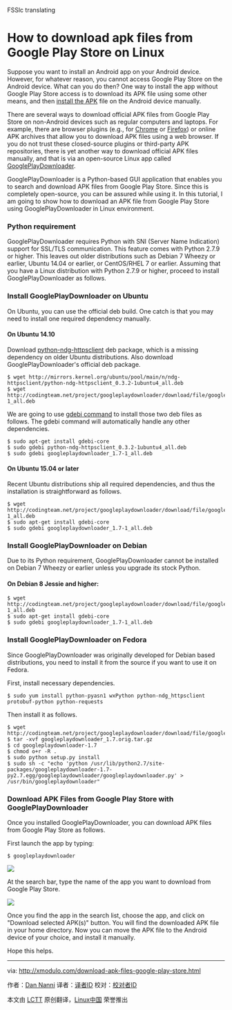 FSSlc translating

How to download apk files from Google Play Store on Linux
================================================================================
Suppose you want to install an Android app on your Android device. However, for whatever reason, you cannot access Google Play Store on the Android device. What can you do then? One way to install the app without Google Play Store access is to download its APK file using some other means, and then [install the APK][1] file on the Android device manually.

There are several ways to download official APK files from Google Play Store on non-Android devices such as regular computers and laptops. For example, there are browser plugins (e.g., for [Chrome][2] or [Firefox][3]) or online APK archives that allow you to download APK files using a web browser. If you do not trust these closed-source plugins or third-party APK repositories, there is yet another way to download official APK files manually, and that is via an open-source Linux app called [GooglePlayDownloader][4].

GooglePlayDownloader is a Python-based GUI application that enables you to search and download APK files from Google Play Store. Since this is completely open-source, you can be assured while using it. In this tutorial, I am going to show how to download an APK file from Google Play Store using GooglePlayDownloader in Linux environment.

### Python requirement ###

GooglePlayDownloader requires Python with SNI (Server Name Indication) support for SSL/TLS communication. This feature comes with Python 2.7.9 or higher. This leaves out older distributions such as Debian 7 Wheezy or earlier, Ubuntu 14.04 or earlier, or CentOS/RHEL 7 or earlier. Assuming that you have a Linux distribution with Python 2.7.9 or higher, proceed to install GooglePlayDownloader as follows.

### Install GooglePlayDownloader on Ubuntu ###

On Ubuntu, you can use the official deb build. One catch is that you may need to install one required dependency manually.

#### On Ubuntu 14.10 ####

Download [python-ndg-httpsclient][5] deb package, which is a missing dependency on older Ubuntu distributions. Also download GooglePlayDownloader's official deb package.

    $ wget http://mirrors.kernel.org/ubuntu/pool/main/n/ndg-httpsclient/python-ndg-httpsclient_0.3.2-1ubuntu4_all.deb
    $ wget http://codingteam.net/project/googleplaydownloader/download/file/googleplaydownloader_1.7-1_all.deb 

We are going to use [gdebi command][6] to install those two deb files as follows. The gdebi command will automatically handle any other dependencies.

    $ sudo apt-get install gdebi-core
    $ sudo gdebi python-ndg-httpsclient_0.3.2-1ubuntu4_all.deb
    $ sudo gdebi googleplaydownloader_1.7-1_all.deb

#### On Ubuntu 15.04 or later ####

Recent Ubuntu distributions ship all required dependencies, and thus the installation is straightforward as follows.

    $ wget http://codingteam.net/project/googleplaydownloader/download/file/googleplaydownloader_1.7-1_all.deb
    $ sudo apt-get install gdebi-core
    $ sudo gdebi googleplaydownloader_1.7-1_all.deb 

### Install GooglePlayDownloader on Debian ###

Due to its Python requirement, GooglePlayDownloader cannot be installed on Debian 7 Wheezy or earlier unless you upgrade its stock Python.

#### On Debian 8 Jessie and higher: ####

    $ wget http://codingteam.net/project/googleplaydownloader/download/file/googleplaydownloader_1.7-1_all.deb
    $ sudo apt-get install gdebi-core
    $ sudo gdebi googleplaydownloader_1.7-1_all.deb 

### Install GooglePlayDownloader on Fedora ###

Since GooglePlayDownloader was originally developed for Debian based distributions, you need to install it from the source if you want to use it on Fedora.

First, install necessary dependencies.

    $ sudo yum install python-pyasn1 wxPython python-ndg_httpsclient protobuf-python python-requests 

Then install it as follows.

    $ wget http://codingteam.net/project/googleplaydownloader/download/file/googleplaydownloader_1.7.orig.tar.gz
    $ tar -xvf googleplaydownloader_1.7.orig.tar.gz
    $ cd googleplaydownloader-1.7
    $ chmod o+r -R .
    $ sudo python setup.py install
    $ sudo sh -c "echo 'python /usr/lib/python2.7/site-packages/googleplaydownloader-1.7-py2.7.egg/googleplaydownloader/googleplaydownloader.py' > /usr/bin/googleplaydownloader"

### Download APK Files from Google Play Store with GooglePlayDownloader ###

Once you installed GooglePlayDownloader, you can download APK files from Google Play Store as follows.

First launch the app by typing:

    $ googleplaydownloader 

![](https://farm1.staticflickr.com/425/20229024898_105396fa68_b.jpg)

At the search bar, type the name of the app you want to download from Google Play Store.

![](https://farm1.staticflickr.com/503/20230360479_925f5da613_b.jpg)

Once you find the app in the search list, choose the app, and click on "Download selected APK(s)" button. You will find the downloaded APK file in your home directory. Now you can move the APK file to the Android device of your choice, and install it manually.

Hope this helps.

--------------------------------------------------------------------------------

via: http://xmodulo.com/download-apk-files-google-play-store.html

作者：[Dan Nanni][a]
译者：[译者ID](https://github.com/译者ID)
校对：[校对者ID](https://github.com/校对者ID)

本文由 [LCTT](https://github.com/LCTT/TranslateProject) 原创翻译，[Linux中国](https://linux.cn/) 荣誉推出

[a]:http://xmodulo.com/author/nanni
[1]:http://xmodulo.com/how-to-install-apk-file-on-android-phone-or-tablet.html
[2]:https://chrome.google.com/webstore/detail/apk-downloader/cgihflhdpokeobcfimliamffejfnmfii
[3]:https://addons.mozilla.org/en-us/firefox/addon/apk-downloader/
[4]:http://codingteam.net/project/googleplaydownloader
[5]:http://packages.ubuntu.com/vivid/python-ndg-httpsclient
[6]:http://xmodulo.com/how-to-install-deb-file-with-dependencies.html
